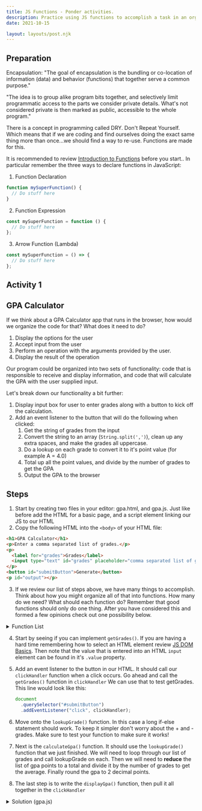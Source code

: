 ```yaml
---
title: JS Functions - Ponder activities.
description: Practice using JS functions to accomplish a task in an organized and DRY manner.
date: 2021-10-15

layout: layouts/post.njk
---
```


## Preparation

Encapsulation: "The goal of encapsulation is the bundling or co-location of information (data) and behavior (functions) that together serve a common purpose."

"The idea is to group alike program bits together, and selectively limit programmatic access to the parts we consider private details. What's not considered private is then marked as public, accessible to the whole program."

There is a concept in programming called DRY. Don't Repeat Yourself. Which means that if we are coding and find ourselves doing the exact same thing more than once...we should find a way to re-use. Functions are made for this.

It is recommended to review [Introduction to Functions](../prepare1) before you start.. In particular remember the three ways to declare functions in JavaScript:

1. Function Declaration

```javascript
function mySuperFunction() {
  // Do stuff here
}
```

2. Function Expression

```javascript
const mySuperFunction = function () {
  // Do stuff here
};
```

3. Arrow Function (Lambda)

```javascript
const mySuperFunction = () => {
  // Do stuff here
};
```

## Activity 1

## GPA Calculator

If we think about a GPA Calculator app that runs in the browser, how would we organize the code for that? What does it need to do?

1. Display the options for the user
2. Accept input from the user
3. Perform an operation with the arguments provided by the user.
4. Display the result of the operation

Our program could be organized into two sets of functionality: code that is responsible to receive and display information, and code that will calculate the GPA with the user supplied input.

Let's break down our functionality a bit further:

1. Display input box for user to enter grades along with a button to kick off the calculation.
2. Add an event listener to the button that will do the following when clicked:
   1. Get the string of grades from the input
   2. Convert the string to an array (`String.split(',')`), clean up any extra spaces, and make the grades all uppercase.
   3. Do a lookup on each grade to convert it to it's point value (for example A = 4.0)
   4. Total up all the point values, and divide by the number of grades to get the GPA
   5. Output the GPA to the browser

## Steps

1. Start by creating two files in your editor: gpa.html, and gpa.js. Just like before add the HTML for a basic page, and a script element linking our JS to our HTML
2. Copy the following HTML into the `<body>` of your HTML file:

```html
<h1>GPA Calculator</h1>
<p>Enter a comma separated list of grades.</p>
<p>
  <label for="grades">Grades</label>
  <input type="text" id="grades" placeholder="comma separated list of grades" />
</p>
<button id="submitButton">Generate</button>
<p id="output"></p>
```

3. If we review our list of steps above, we have many things to accomplish. Think about how you might organize all of that into functions. How many do we need? What should each function do? Remember that good functions should only do one thing. After you have considered this and formed a few opinions check out one possibility below.

<details>
<summary>Function List</summary>

```javascript
function getGrades(inputSelector) {
  // get grades from the input box
  // split them into an array (String.split(','))
  // clean up any extra spaces, and make the grades all uppercase. (Array.map())
  // return grades
}

function lookupGrade(grade) {
  // converts the letter grade to it's GPA point value and returns it
}

function calculateGpa(grades) {
  // gets a list of grades passed in
  // convert the letter grades to gpa points
  // calculates the GPA
  // return the GPA
}

function outputGpa(gpa, selector) {
  // takes a gpa value and displays it in the HTML in the element identified by the selector
}

function clickHandler() {
  // when the button in our html is clicked:
  // get the grades entered into the input
  // calculate the gpa from the grades entered
  // display the gpa
}
```

</details>

4. Start by seeing if you can implement `getGrades()`. If you are having a hard time remembering how to select an HTML element review [JS DOM Basics](../../dom-basics/). Then note that the value that is entered into an HTML `input` element can be found in it's `.value` property.

5. Add an event listener to the button in our HTML. It should call our `clickHandler` function when a click occurs. Go ahead and call the `getGrades()` function in `clickHandler` We can use that to test getGrades. This line would look like this:

   ```javascript
   document
     .querySelector("#submitButton")
     .addEventListener("click", clickHandler);
   ```

6. Move onto the `lookupGrade()` function. In this case a long if-else statement should work. To keep it simpler don't worry about the + and - grades. Make sure to test your function to make sure it works!

7. Next is the `calculateGpa()` function. It should use the `lookupGrade()` function that we just finished. We will need to loop through our list of grades and call lookupGrade on each. Then we will need to **reduce** the list of gpa points to a total and divide it by the number of grades to get the average. Finally round the gpa to 2 decimal points.

8. The last step is to write the `displayGpa()` function, then pull it all together in the `clickHandler`

<details>
<summary>Solution (gpa.js)</summary>

```javascript
function getGrades(inputSelector) {
  // get grades from the input box
  const grades = document.querySelector(inputSelector).value;
  // split them into an array (String.split(','))
  const gradesArray = grades.split(",");
  // clean up any extra spaces, and make the grades all uppercase. (Array.map())
  const cleanGrades = gradesArray.map((grade) => grade.trim().toUpperCase());
  console.log(cleanGrades);
  // return grades
  return cleanGrades;
}

function lookupGrade(grade) {
  // converts the letter grade to it's GPA point value and returns it
  let points = 0;
  if (grade === "A") {
    points = 4;
  } else if (grade === "B") {
    points = 3;
  } else if (grade === "C") {
    points = 2;
  } else if (grade === "D") {
    points = 1;
  }
  return points;
}

function calculateGpa(grades) {
  // gets a list of grades passed in
  // convert the letter grades to gpa points
  const gradePoints = grades.map((grade) => lookupGrade(grade));
  // calculates the GPA
  const gpa =
    gradePoints.reduce((total, num) => total + num) / gradePoints.length;
  // return the GPA
  return gpa.toFixed(2);
}

function outputGpa(gpa, selector) {
  // takes a gpa value and displays it in the HTML in the element identified by the selector passed in
  const outputElement = document.querySelector(selector);
  outputElement.innerText = gpa;
}

function clickHandler() {
  // when the button in our html is clicked
  // get the grades entered into the input
  const grades = getGrades("#grades");
  // calculate the gpa from the grades entered
  const gpa = calculateGpa(grades);
  // display the gpa
  outputGpa(gpa, "#output");
}

document.querySelector("#submitButton").addEventListener("click", clickHandler);
```
